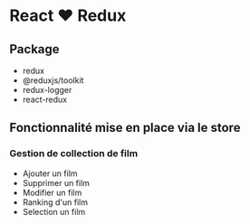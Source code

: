 # React ❤ Redux

## Package
- redux
- @reduxjs/toolkit
- redux-logger
- react-redux

## Fonctionnalité mise en place via le store

### Gestion de collection de film
- Ajouter un film
- Supprimer un film
- Modifier un film
- Ranking d'un film
- Selection un film